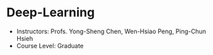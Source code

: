 # Deep-Learning

* Instructors: Profs. Yong-Sheng Chen, Wen-Hsiao Peng, Ping-Chun Hsieh
* Course Level: Graduate

